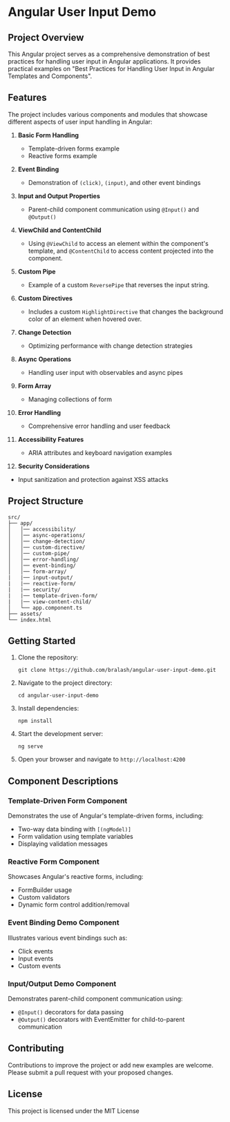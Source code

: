 # Angular User Input Demo

## Project Overview

This Angular project serves as a comprehensive demonstration of best practices for handling user input in Angular applications. It provides practical examples on "Best Practices for Handling User Input in Angular Templates and Components".

## Features

The project includes various components and modules that showcase different aspects of user input handling in Angular:

1. **Basic Form Handling**
   - Template-driven forms example
   - Reactive forms example

2. **Event Binding**
   - Demonstration of `(click)`, `(input)`, and other event bindings

3. **Input and Output Properties**
   - Parent-child component communication using `@Input()` and `@Output()`

4. **ViewChild and ContentChild**
   - Using `@ViewChild` to access an element within the component's template, and `@ContentChild` to access content projected into the component.

5. **Custom Pipe**
   - Example of a custom `ReversePipe` that reverses the input string.

6. **Custom Directives**
   - Includes a custom `HighlightDirective` that changes the background color of an element when hovered over.

7. **Change Detection**
   - Optimizing performance with change detection strategies

8. **Async Operations**
   - Handling user input with observables and async pipes

7. **Form Array**
   - Managing collections of form

8. **Error Handling**
    - Comprehensive error handling and user feedback

9. **Accessibility Features**
   - ARIA attributes and keyboard navigation examples

10. **Security Considerations**
   - Input sanitization and protection against XSS attacks



## Project Structure

```
src/
├── app/
│   │── accessibility/
│   │── async-operations/
│   │── change-detection/
│   │── custom-directive/
│   │── custom-pipe/
│   │── error-handling/
│   │── event-binding/
│   │── form-array/
|   |── input-output/
|   |── reactive-form/
|   |── security/
|   |── template-driven-form/
|   |── view-content-child/
│   └── app.component.ts
├── assets/
└── index.html
```

## Getting Started

1. Clone the repository:
   ```
   git clone https://github.com/bralash/angular-user-input-demo.git
   ```

2. Navigate to the project directory:
   ```
   cd angular-user-input-demo
   ```

3. Install dependencies:
   ```
   npm install
   ```

4. Start the development server:
   ```
   ng serve
   ```

5. Open your browser and navigate to `http://localhost:4200`

## Component Descriptions

### Template-Driven Form Component
Demonstrates the use of Angular's template-driven forms, including:
- Two-way data binding with `[(ngModel)]`
- Form validation using template variables
- Displaying validation messages

### Reactive Form Component
Showcases Angular's reactive forms, including:
- FormBuilder usage
- Custom validators
- Dynamic form control addition/removal

### Event Binding Demo Component
Illustrates various event bindings such as:
- Click events
- Input events
- Custom events

### Input/Output Demo Component
Demonstrates parent-child component communication using:
- `@Input()` decorators for data passing
- `@Output()` decorators with EventEmitter for child-to-parent communication


## Contributing

Contributions to improve the project or add new examples are welcome. Please submit a pull request with your proposed changes.

## License

This project is licensed under the MIT License